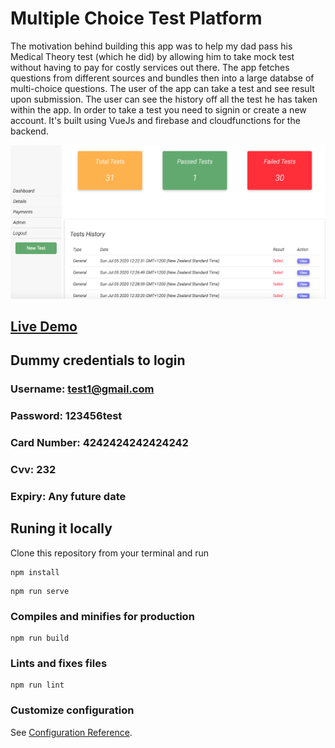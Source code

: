 # Multiple Choice Test Platform
The motivation behind building this app was to help my dad pass his Medical Theory test (which he did) by allowing him to take mock test without having to pay for costly services out there. The app fetches questions from different sources and bundles then into a large databse of multi-choice questions. The user of the app can take a test and see result upon submission. The user can see the history off all the test he has taken within the app. In order to take a test you need to signin or create a new account. It's built using VueJs and firebase and cloudfunctions for the backend.

![MPT](/screenshot.jpg?raw=true)

## [Live Demo](https://aliakbarsu.github.io/AliakbarSu.github.io.mpt/)
## Dummy credentials to login

### Username: test1@gmail.com
### Password: 123456test
### Card Number: 4242424242424242
### Cvv: 232
### Expiry: Any future date

## Runing it locally
Clone this repository from your terminal and run
```
npm install
```
```
npm run serve
```

### Compiles and minifies for production
```
npm run build
```

### Lints and fixes files
```
npm run lint
```

### Customize configuration
See [Configuration Reference](https://cli.vuejs.org/config/).

